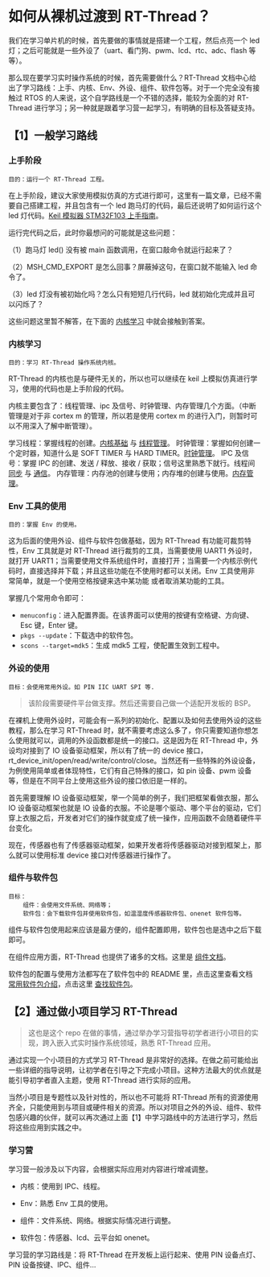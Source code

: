 # 如何从裸机过渡到 RT-Thread？

我们在学习单片机的时候，首先要做的事情就是搭建一个工程，然后点亮一个 led 灯；之后可能就是一些外设了（uart、看门狗、pwm、lcd、rtc、adc、flash 等等）。

那么现在要学习实时操作系统的时候，首先需要做什么？RT-Thread 文档中心给出了学习路线：上手、内核、Env、外设、组件、软件包等。对于一个完全没有接触过 RTOS 的人来说，这个自学路线是一个不错的选择，能较为全面的对 RT-Thread 进行学习；另一种就是跟着学习营一起学习，有明确的目标及答疑支持。

## 【1】一般学习路线

### 上手阶段

```
目的：运行一个 RT-Thread 工程。
```

在上手阶段，建议大家使用模拟仿真的方式进行即可，这里有一篇文章，已经不需要自己搭建工程，并且包含有一个 led 跑马灯的代码，最后还说明了如何运行这个 led 灯代码。[Keil 模拟器 STM32F103 上手指南](https://www.rt-thread.org/document/site/tutorial/quick-start/stm32f103-simulator/stm32f103-simulator/)。

运行完代码之后，此时你最想问的可能就是这些问题：

（1）跑马灯 led() 没有被 main 函数调用，在窗口敲命令就运行起来了？

（2）MSH_CMD_EXPORT 是怎么回事？屏蔽掉这句，在窗口就不能输入 led 命令了。

（3）led 灯没有被初始化吗？怎么只有短短几行代码，led 就初始化完成并且可以闪烁了？

这些问题这里暂不解答，在下面的 <u>内核学习</u> 中就会接触到答案。

### 内核学习

```
目的：学习 RT-Thread 操作系统内核。
```

RT-Thread 的内核也是与硬件无关的，所以也可以继续在 keil 上模拟仿真进行学习，使用的代码也是上手阶段的代码。

内核主要包含了：线程管理、ipc 及信号、时钟管理、内存管理几个方面。（中断管理是对于非 cortex m 的管理，所以若是使用 cortex m 的进行入门，则暂时可以不用深入了解中断管理）。

学习线程：掌握线程的创建。[内核基础](https://www.rt-thread.org/document/site/programming-manual/basic/basic/) 与 [线程管理](https://www.rt-thread.org/document/site/programming-manual/thread/thread/)。
时钟管理：掌握如何创建一个定时器，知道什么是 SOFT TIMER 与 HARD TIMER。[时钟管理](https://www.rt-thread.org/document/site/programming-manual/timer/timer/)。
IPC 及信号：掌握 IPC 的创建、发送 / 释放、接收 / 获取；信号这里熟悉下就行。线程间 [同步](https://www.rt-thread.org/document/site/programming-manual/ipc1/ipc1/) 与 [通信](https://www.rt-thread.org/document/site/programming-manual/ipc2/ipc2/)。
内存管理：内存池的创建与使用；内存堆的创建与使用。[内存管理](https://www.rt-thread.org/document/site/programming-manual/memory/memory/)。

### Env 工具的使用

```
目的：掌握 Env 的使用。
```

这为后面的使用外设、组件与软件包做基础，因为 RT-Thread 有功能可裁剪特性，Env 工具就是对 RT-Thread 进行裁剪的工具，当需要使用 UART1 外设时，就打开 UART1；当需要使用文件系统组件时，直接打开；当需要一个内核示例代码时，直接选择并下载；并且这些功能在不使用时都可以关闭。Env 工具使用非常简单，就是一个使用空格按键来选中某功能 或者取消某功能的工具。

掌握几个常用命令即可：

- `menuconfig`：进入配置界面。在该界面可以使用的按键有空格键、方向键、Esc 键，Enter 键。
- `pkgs --update`：下载选中的软件包。
- `scons --target=mdk5`：生成 mdk5 工程，使配置生效到工程中。

### 外设的使用

```
目标：会使用常用外设。如 PIN IIC UART SPI 等.
```

> 该阶段需要硬件平台做支撑。然后还需要自己做一个适配开发板的 BSP。

在裸机上使用外设时，可能会有一系列的初始化、配置以及如何去使用外设的这些教程，那么在学习 RT-Thread 时，就不需要考虑这么多了，你只需要知道你想怎么使用就可以，调用的外设函数都是统一的接口。这是因为在 RT-Thread 中，外设均对接到了 IO 设备驱动框架，所以有了统一的 device 接口，rt_device_init/open/read/write/control/close。当然还有一些特殊的外设设备，为例使用简单或者体现特性，它们有自己特殊的接口，如 pin 设备、pwm 设备等，但是在不同平台上使用这些外设的接口依旧是一样的。

首先需要理解 IO 设备驱动框架，举一个简单的例子，我们把框架看做衣服，那么 IO 设备驱动框架也就是 IO 设备的衣服。不论是哪个驱动、哪个平台的驱动，它们穿上衣服之后，开发者对它们的操作就变成了统一操作，应用函数不会随着硬件平台变化。

现在，传感器也有了传感器驱动框架，如果开发者将传感器驱动对接到框架上，那么就可以使用标准 device 接口对传感器进行操作了。

### 组件与软件包

```
目标：
    组件：会使用文件系统、网络等；
    软件包：会下载软件包并使用软件包，如温湿度传感器软件包、onenet 软件包等。
```

组件与软件包使用起来应该是最方便的，组件配置即用，软件包也是选中之后下载即可。

在组件应用方面，RT-Thread 也提供了诸多的文档。这里是 [组件文档](https://www.rt-thread.org/document/site/programming-manual/finsh/finsh/)。

软件包的配置与使用方法都写在了软件包中的 README 里，点击这里查看文档 [常用软件包介绍](https://www.rt-thread.org/document/site/application-note/packages/netutils/an0018-system-netutils/)，点击这里 [查找软件包](http://packages.rt-thread.org/)。

## 【2】通过做小项目学习 RT-Thread

> 这也是这个 repo 在做的事情，通过举办学习营指导初学者进行小项目的实现，跨入嵌入式实时操作系统领域，熟悉 RT-Thread 应用。

通过实现一个小项目的方式学习 RT-Thread 是非常好的选择。在做之前可能给出一些详细的指导说明，让初学者在引导之下完成小项目。这种方法最大的优点就是能引导初学者直入主题，使用 RT-Thread 进行实际的应用。

当然小项目是专题性以及针对性的，所以也不可能将 RT-Thread 所有的资源使用齐全，只能使用到与项目或硬件相关的资源。所以对项目之外的外设、组件、软件包感兴趣的伙伴，就可以再次通过上面【1】中学习路线中的方法进行学习，然后将这些应用到实践之中。

### 学习营

学习营一般涉及以下内容，会根据实际应用对内容进行增减调整。

- 内核：使用到 IPC、线程。

- Env：熟悉 Env 工具的使用。

- 组件：文件系统、网络。根据实际情况进行调整。

- 软件包：传感器、lcd、云平台如 onenet。


学习营的学习路线是：将 RT-Thread 在开发板上运行起来、使用 PIN 设备点灯、PIN 设备按键、IPC、组件...

